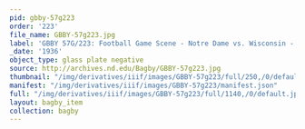 ```yaml
---
pid: gbby-57g223
order: '223'
file_name: GBBY-57g223.jpg
label: 'GBBY 57G/223: Football Game Scene - Notre Dame vs. Wisconsin - 1936'
_date: '1936'
object_type: glass plate negative
source: http://archives.nd.edu/Bagby/GBBY-57g223.jpg
thumbnail: "/img/derivatives/iiif/images/GBBY-57g223/full/250,/0/default.jpg"
manifest: "/img/derivatives/iiif/images/GBBY-57g223/manifest.json"
full: "/img/derivatives/iiif/images/GBBY-57g223/full/1140,/0/default.jpg"
layout: bagby_item
collection: bagby
---
```

